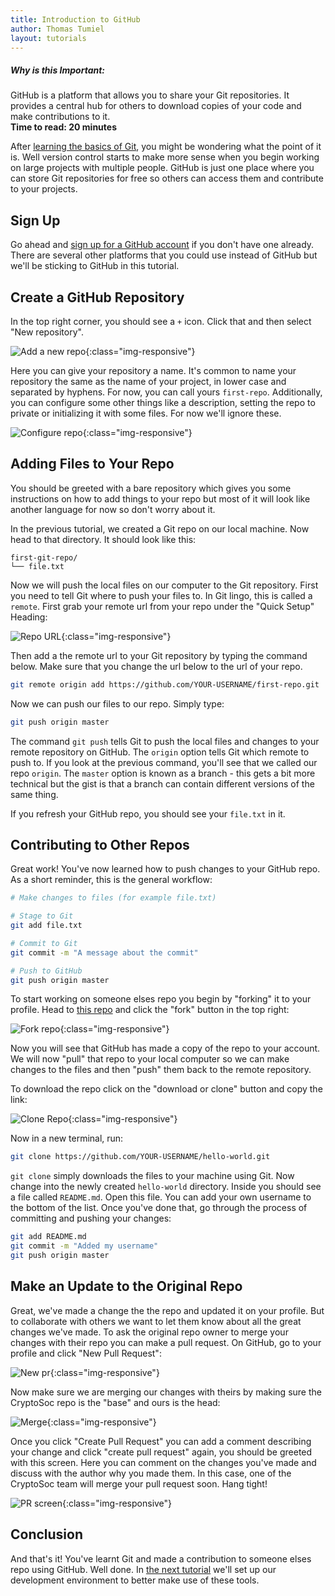 ```yaml
---
title: Introduction to GitHub
author: Thomas Tumiel
layout: tutorials
---
```


<div class="alert alert-block alert-info">
<h5>Why is this Important:</h5>
GitHub is a platform that allows you to share your Git repositories. It provides a central hub for others to
download copies of your code and make contributions to it.
<br />
<strong>Time to read: 20 minutes</strong>
</div>

 After [learning the basics of Git](/tutorials/intro-to-git), you might be wondering what the point of it is. Well version control starts to make more sense when you begin working on large projects with multiple people. GitHub is just one place where you can store Git repositories for free so others can access them and contribute to your projects.

## Sign Up

Go ahead and [sign up for a GitHub account](https://github.com/) if you don't have one already. There are several other platforms that you could use instead of GitHub but we'll be sticking to GitHub in this tutorial.

## Create a GitHub Repository

In the top right corner, you should see a `+` icon. Click that and then select "New repository".

![Add a new repo](/img/tutorials/intro-github/new-repo.png){:class="img-responsive"}

Here you can give your repository a name. It's common to name your repository the same as the name of your project, in lower case and separated by hyphens. For now, you can call yours `first-repo`. Additionally, you can configure some other things like a description, setting the repo to private or initializing it with some files. For now we'll ignore these.

![Configure repo](/img/tutorials/intro-github/conf-repo.png){:class="img-responsive"}

## Adding Files to Your Repo

You should be greeted with a bare repository which gives you some instructions on how to add things to your repo but most of it will look like another language for now so don't worry about it.

In the previous tutorial, we created a Git repo on our local machine. Now head to that directory. It should look like this:

```
first-git-repo/
└── file.txt
```

Now we will push the local files on our computer to the Git repository. First you need to tell Git where to push your files to. In Git lingo, this is called a `remote`. First grab your remote url from your repo under the "Quick Setup" Heading:

![Repo URL](/img/tutorials/intro-github/repo-url.png){:class="img-responsive"}

Then add a the remote url to your Git repository by typing the command below. Make sure that you change the url below to the url of your repo.

```bash
git remote origin add https://github.com/YOUR-USERNAME/first-repo.git
```

Now we can push our files to our repo. Simply type:

```bash
git push origin master
```

The command `git push` tells Git to push the local files and changes to your remote repository on GitHub. The `origin` option tells Git which remote to push to. If you look at the previous command, you'll see that we called our repo `origin`. The `master` option is known as a branch - this gets a bit more technical but the gist is that a branch can contain different versions of the same thing.

If you refresh your GitHub repo, you should see your `file.txt` in it.

## Contributing to Other Repos

Great work! You've now learned how to push changes to your GitHub repo. As a short reminder, this is the general workflow:

```bash
# Make changes to files (for example file.txt)

# Stage to Git
git add file.txt

# Commit to Git
git commit -m "A message about the commit"

# Push to GitHub
git push origin master
```

To start working on someone elses repo you begin by "forking" it to your profile. Head to [this repo](https://github.com/CryptoSoc/hello-world) and click the "fork" button in the top right:

![Fork repo](/img/tutorials/intro-github/fork-repo.png){:class="img-responsive"}

Now you will see that GitHub has made a copy of the repo to your account. We will now "pull" that repo to your local computer so we can make changes to the files and then "push" them back to the remote repository.

To download the repo click on the "download or clone" button and copy the link:

![Clone Repo](/img/tutorials/intro-github/clone-repo.png){:class="img-responsive"}

Now in a new terminal, run:

```bash
git clone https://github.com/YOUR-USERNAME/hello-world.git
```

`git clone` simply downloads the files to your machine using Git. Now change into the newly created `hello-world` directory. Inside you should see a file called `README.md`. Open this file. You can add your own username to the bottom of the list. Once you've done that, go through the process of committing and pushing your changes:

```bash
git add README.md
git commit -m "Added my username"
git push origin master
```

## Make an Update to the Original Repo

Great, we've made a change the the repo and updated it on your profile. But to collaborate with others we want to let them know about all the great changes we've made. To ask the original repo owner to merge your changes with their repo you can make a pull request. On GitHub, go to your profile and click "New Pull Request":

![New pr](/img/tutorials/intro-github/new-pr.png){:class="img-responsive"}

Now make sure we are merging our changes with theirs by making sure the CryptoSoc repo is the "base" and ours is the head:

![Merge](/img/tutorials/intro-github/merge.png){:class="img-responsive"}

Once you click "Create Pull Request" you can add a comment describing your change and click "create pull request" again, you should be greeted with this screen. Here you can comment on the changes you've made and discuss with the author why you made them. In this case, one of the CryptoSoc team will merge your pull request soon. Hang tight!

![PR screen](/img/tutorials/intro-github/pr.png){:class="img-responsive"}

## Conclusion

And that's it! You've learnt Git and made a contribution to someone elses repo using GitHub. Well done. In [the next tutorial](/tutorials/setting-up) we'll set up our development environment to better make use of these tools.
